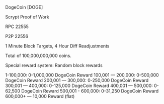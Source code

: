 DogeCoin [DOGE]

Scrypt Proof of Work

RPC 22555

P2P 22556

1 Minute Block Targets, 4 Hour Diff Readjustments

Total of 100,000,000,000 coins. 

Special reward system: Random block rewards

1-100,000: 0-1,000,000 DogeCoin Reward 
100,001 — 200,000: 0-500,000 DogeCoin Reward 
200,001 — 300,000: 0-250,000 DogeCoin Reward 
300,001 — 400,000: 0-125,000 DogeCoin Reward 
400,001 — 500,000: 0-62,500 DogeCoin Reward 
500,001 - 600,000: 0-31,250 DogeCoin Reward
600,000+ — 10,000 Reward (flat)
